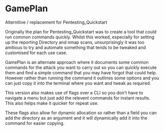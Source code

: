 # GamePlan
Alternitive / replacement for Pentesting_Quickstart

Originally the plan for Pentesting_Quickstart was to create a tool that could run common commands quickly. Whilst this worked, especially for setting up the reporting Directory and nmap scans, unsurprisingly it was too amitious to try and automate something that tends to be tweaked and customised for each use case.

GamePlan is an alternate approach where it documents some common commands for the attack you want to carry out so you can quickly execute them and find a simple command that you may have forgot that could help. However rather than running the command it outlines some options and you can just copy it into the terminal where you want and tweak as required.

This version also makes use of flags over a CLI so you don't have to navigate a menu but just add the relevent commands for instant results. This also helps make it quicker for repeat use.

These flags also allow for dynamic allocation so rather than a <enter your output directory here> field you can add the directory as an argument and it will dynamically add it into the command for easier copying.
